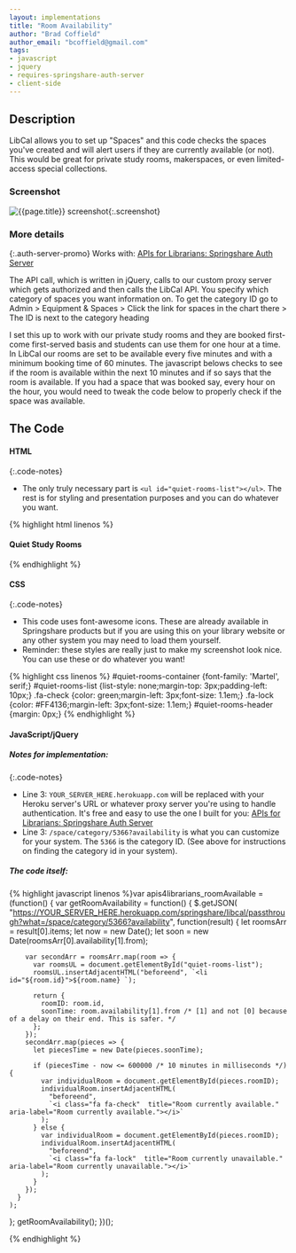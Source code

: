 ```yaml
---
layout: implementations
title: "Room Availability"
author: "Brad Coffield"
author_email: "bcoffield@gmail.com"
tags:
- javascript
- jquery
- requires-springshare-auth-server
- client-side
---
```


## Description

LibCal allows you to set up "Spaces" and this code checks the spaces you've created and will alert users if they are currently available (or not). This would be great for private study rooms, makerspaces, or even limited-access special collections.

### Screenshot

![{{page.title}} screenshot]({{site.baseurl}}/assets/{{page.title}}-screenshot.jpg){:.screenshot}

### More details

{:.auth-server-promo}
Works with: [APIs for Librarians: Springshare Auth Server]({{site.baseurl}}/servers/springshare-auth-server)

The API call, which is written in jQuery, calls to our custom proxy server which gets authorized and then calls the LibCal API. You specify which category of spaces you want information on. To get the category ID go to Admin > Equipment &amp; Spaces > Click the link for spaces in the chart there > The ID is next to the category heading

I set this up to work with our private study rooms and they are booked first-come first-served basis and students can use them for one hour at a time. In LibCal our rooms are set to be available every five minutes and with a minimum booking time of 60 minutes. The javascript belows checks to see if the room is available within the next 10 minutes and if so says that the room is available. If you had a space that was booked say, every hour on the hour, you would need to tweak the code below to properly check if the space was available.

## The Code

#### HTML

{:.code-notes}

* The only truly necessary part is `<ul id="quiet-rooms-list"></ul>`. The rest is for styling and presentation purposes and you can do whatever you want.

{% highlight html linenos %}

<div id="quiet-rooms-container">
    <h4 id="quiet-rooms-header">Quiet Study Rooms</h4>
    <ul id="quiet-rooms-list"></ul>
</div>
{% endhighlight %}

#### CSS

{:.code-notes}

* This code uses font-awesome icons. These are already available in Springshare products but if you are using this on your library website or any other system you may need to load them yourself.
* Reminder: these styles are really just to make my screenshot look nice. You can use these or do whatever you want!

{% highlight css linenos %}
#quiet-rooms-container {font-family: 'Martel', serif;}
#quiet-rooms-list {list-style: none;margin-top: 3px;padding-left: 10px;}
.fa-check {color: green;margin-left: 3px;font-size: 1.1em;}
.fa-lock {color: #FF4136;margin-left: 3px;font-size: 1.1em;}
#quiet-rooms-header {margin: 0px;}
{% endhighlight %}

#### JavaScript/jQuery

##### Notes for implementation:

{:.code-notes}

* Line 3: `YOUR_SERVER_HERE.herokuapp.com` will be replaced with your Heroku server's URL or whatever proxy server you're using to handle authentication. It's free and easy to use the one I built for you: [APIs for Librarians: Springshare Auth Server]({{site.baseurl}}/servers/springshare-auth-server)
* Line 3: `/space/category/5366?availability` is what you can customize for your system. The `5366` is the category ID. (See above for instructions on finding the category id in your system).

##### The code itself:

{% highlight javascript linenos %}var apis4librarians_roomAvailable = (function() {
var getRoomAvailability = function() {
$.getJSON(
"https://YOUR_SERVER_HERE.herokuapp.com/springshare/libcal/passthrough?what=/space/category/5366?availability",
function(result) {
let roomsArr = result[0].items;
let now = new Date();
let soon = new Date(roomsArr[0].availability[1].from);

        var secondArr = roomsArr.map(room => {
          var roomsUL = document.getElementById("quiet-rooms-list");
          roomsUL.insertAdjacentHTML("beforeend", `<li id="${room.id}">${room.name} `);

          return {
            roomID: room.id,
            soonTime: room.availability[1].from /* [1] and not [0] because of a delay on their end. This is safer. */
          };
        });
        secondArr.map(pieces => {
          let piecesTime = new Date(pieces.soonTime);

          if (piecesTime - now <= 600000 /* 10 minutes in milliseconds */) {
            var individualRoom = document.getElementById(pieces.roomID);
            individualRoom.insertAdjacentHTML(
              "beforeend",
              `<i class="fa fa-check"  title="Room currently available." aria-label="Room currently available."></i>`
            );
          } else {
            var individualRoom = document.getElementById(pieces.roomID);
            individualRoom.insertAdjacentHTML(
              "beforeend",
              `<i class="fa fa-lock"  title="Room currently unavailable." aria-label="Room currently unavailable."></i>`
            );
          }
        });
      }
    );

};
getRoomAvailability();
})();

{% endhighlight %}
